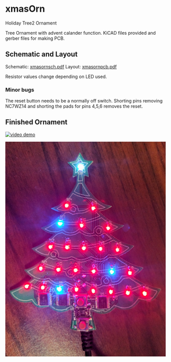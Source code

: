 # xmasOrn
Holiday Tree2 Ornament

Tree Ornament with advent calander function. KiCAD files provided and gerber files for making PCB.

## Schematic and Layout
Schematic: [xmasornsch.pdf](https://github.com/agrede/xmasOrn/blob/master/xmasornsch.pdf)
Layout: [xmasornpcb.pdf](https://github.com/agrede/xmasOrn/blob/master/xmasornpcb.pdf)

Resistor values change depending on LED used.

### Minor bugs
The reset button needs to be a normally off switch. Shorting pins removing NC7WZ14 and shorting the pads for pins 4,5,6 removes the reset.

## Finished Ornament
[![video demo](http://img.youtube.com/vi/HeA6XnS5Pd0/0.jpg)](http://www.youtube.com/watch?v=HeA6XnS5Pd0)

![finished ornament](https://github.com/agrede/xmasOrn/blob/master/TreeFinal.jpg)
